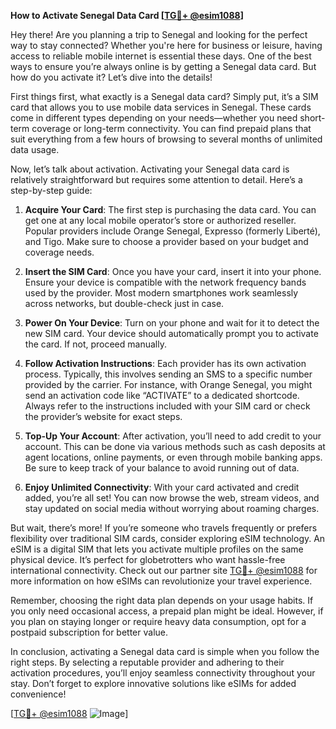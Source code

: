 **How to Activate Senegal Data Card [[TG💪+ @esim1088](https://t.me/s/esim1088)]**

Hey there! Are you planning a trip to Senegal and looking for the perfect way to stay connected? Whether you're here for business or leisure, having access to reliable mobile internet is essential these days. One of the best ways to ensure you’re always online is by getting a Senegal data card. But how do you activate it? Let’s dive into the details!

First things first, what exactly is a Senegal data card? Simply put, it’s a SIM card that allows you to use mobile data services in Senegal. These cards come in different types depending on your needs—whether you need short-term coverage or long-term connectivity. You can find prepaid plans that suit everything from a few hours of browsing to several months of unlimited data usage.

Now, let’s talk about activation. Activating your Senegal data card is relatively straightforward but requires some attention to detail. Here’s a step-by-step guide:

1. **Acquire Your Card**: The first step is purchasing the data card. You can get one at any local mobile operator’s store or authorized reseller. Popular providers include Orange Senegal, Expresso (formerly Liberté), and Tigo. Make sure to choose a provider based on your budget and coverage needs.

2. **Insert the SIM Card**: Once you have your card, insert it into your phone. Ensure your device is compatible with the network frequency bands used by the provider. Most modern smartphones work seamlessly across networks, but double-check just in case.

3. **Power On Your Device**: Turn on your phone and wait for it to detect the new SIM card. Your device should automatically prompt you to activate the card. If not, proceed manually.

4. **Follow Activation Instructions**: Each provider has its own activation process. Typically, this involves sending an SMS to a specific number provided by the carrier. For instance, with Orange Senegal, you might send an activation code like “ACTIVATE” to a dedicated shortcode. Always refer to the instructions included with your SIM card or check the provider’s website for exact steps.

5. **Top-Up Your Account**: After activation, you’ll need to add credit to your account. This can be done via various methods such as cash deposits at agent locations, online payments, or even through mobile banking apps. Be sure to keep track of your balance to avoid running out of data.

6. **Enjoy Unlimited Connectivity**: With your card activated and credit added, you’re all set! You can now browse the web, stream videos, and stay updated on social media without worrying about roaming charges.

But wait, there’s more! If you’re someone who travels frequently or prefers flexibility over traditional SIM cards, consider exploring eSIM technology. An eSIM is a digital SIM that lets you activate multiple profiles on the same physical device. It’s perfect for globetrotters who want hassle-free international connectivity. Check out our partner site [TG💪+ @esim1088](https://t.me/s/esim1088) for more information on how eSIMs can revolutionize your travel experience.

Remember, choosing the right data plan depends on your usage habits. If you only need occasional access, a prepaid plan might be ideal. However, if you plan on staying longer or require heavy data consumption, opt for a postpaid subscription for better value.

In conclusion, activating a Senegal data card is simple when you follow the right steps. By selecting a reputable provider and adhering to their activation procedures, you’ll enjoy seamless connectivity throughout your stay. Don’t forget to explore innovative solutions like eSIMs for added convenience!

[[TG💪+ @esim1088](https://t.me/s/esim1088) ![Image](https://i.postimg.cc/Y0z9fWf4/image.png)]